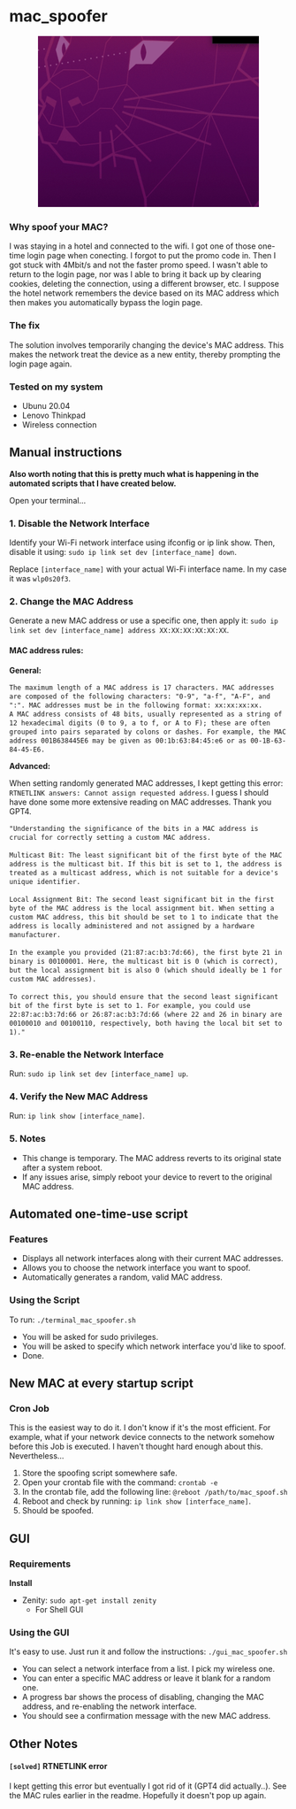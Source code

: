 # mac_spoofer

<div style="text-align:center">
    <img src="other/gui_demo.gif" alt="GUI Demo" width="400">
</div>

### Why spoof your MAC? 

I was staying in a hotel and connected to the wifi. I got one of those one-time login page when conecting. I forgot to put the promo code in. Then I got stuck with 4Mbit/s and not the faster promo speed. I wasn't able to return to the login page, nor was I able to bring it back up by clearing cookies, deleting the connection, using a different browser, etc. I suppose the hotel network remembers the device based on its MAC address which then makes you automatically bypass the login page. 

### The fix

The solution involves temporarily changing the device's MAC address. This makes the network treat the device as a new entity, thereby prompting the login page again.

### Tested on my system 

- Ubunu 20.04
- Lenovo Thinkpad
- Wireless connection

## Manual instructions

**Also worth noting that this is pretty much what is happening in the automated scripts that I have created below.**

Open your terminal... 

### 1. Disable the Network Interface

Identify your Wi-Fi network interface using ifconfig or ip link show. Then, disable it using: `sudo ip link set dev [interface_name] down`. 

Replace `[interface_name]` with your actual Wi-Fi interface name. In my case it was `wlp0s20f3`.

### 2. Change the MAC Address

Generate a new MAC address or use a specific one, then apply it: `sudo ip link set dev [interface_name] address XX:XX:XX:XX:XX:XX`.

#### MAC address rules: 

**General:**

    The maximum length of a MAC address is 17 characters. MAC addresses are composed of the following characters: "0-9", "a-f", "A-F", and ":". MAC addresses must be in the following format: xx:xx:xx:xx.
    A MAC address consists of 48 bits, usually represented as a string of 12 hexadecimal digits (0 to 9, a to f, or A to F); these are often grouped into pairs separated by colons or dashes. For example, the MAC address 001B638445E6 may be given as 00:1b:63:84:45:e6 or as 00-1B-63-84-45-E6.

**Advanced:**

When setting randomly generated MAC addresses, I kept getting this error: `RTNETLINK answers: Cannot assign requested address`. I guess I should have done some more extensive reading on MAC addresses. Thank you GPT4. 

    "Understanding the significance of the bits in a MAC address is crucial for correctly setting a custom MAC address.

    Multicast Bit: The least significant bit of the first byte of the MAC address is the multicast bit. If this bit is set to 1, the address is treated as a multicast address, which is not suitable for a device's unique identifier.

    Local Assignment Bit: The second least significant bit in the first byte of the MAC address is the local assignment bit. When setting a custom MAC address, this bit should be set to 1 to indicate that the address is locally administered and not assigned by a hardware manufacturer.

    In the example you provided (21:87:ac:b3:7d:66), the first byte 21 in binary is 00100001. Here, the multicast bit is 0 (which is correct), but the local assignment bit is also 0 (which should ideally be 1 for custom MAC addresses).

    To correct this, you should ensure that the second least significant bit of the first byte is set to 1. For example, you could use 22:87:ac:b3:7d:66 or 26:87:ac:b3:7d:66 (where 22 and 26 in binary are 00100010 and 00100110, respectively, both having the local bit set to 1)."

### 3. Re-enable the Network Interface

Run: `sudo ip link set dev [interface_name] up`.

### 4. Verify the New MAC Address

Run: `ip link show [interface_name]`.

### 5. Notes

- This change is temporary. The MAC address reverts to its original state after a system reboot.
- If any issues arise, simply reboot your device to revert to the original MAC address.

## Automated one-time-use script 

### Features

- Displays all network interfaces along with their current MAC addresses.
- Allows you to choose the network interface you want to spoof.
- Automatically generates a random, valid MAC address.

### Using the Script

To run: `./terminal_mac_spoofer.sh`

- You will be asked for sudo privileges. 
- You will be asked to specify which network interface you'd like to spoof. 
- Done. 


## New MAC at every startup script

### Cron Job 

This is the easiest way to do it. I don't know if it's the most efficient. For example, what if your network device connects to the network somehow before this Job is executed. I haven't thought hard enough about this. Nevertheless...

1. Store the spoofing script somewhere safe. 
2. Open your crontab file with the command: `crontab -e` 
3. In the crontab file, add the following line: `@reboot /path/to/mac_spoof.sh`
4. Reboot and check by running: `ip link show [interface_name]`.
5. Should be spoofed.  

## GUI 

### Requirements

**Install**
- Zenity: `sudo apt-get install zenity`
    - For Shell GUI

### Using the GUI

It's easy to use. Just run it and follow the instructions: `./gui_mac_spoofer.sh`

- You can select a network interface from a list. I pick my wireless one. 
- You can enter a specific MAC address or leave it blank for a random one.
- A progress bar shows the process of disabling, changing the MAC address, and re-enabling the network interface.
- You should see a confirmation message with the new MAC address.

## Other Notes 

#### `[solved]` RTNETLINK error

I kept getting this error but eventually I got rid of it (GPT4 did actually..). See the MAC rules earlier in the readme. Hopefully it doesn't pop up again. 